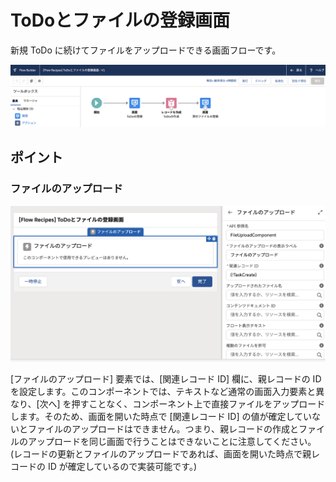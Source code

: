 # ToDoとファイルの登録画面
新規 ToDo に続けてファイルをアップロードできる画面フローです。

![](screenshot.png)

## ポイント
### ファイルのアップロード
![](upload_file.png)

[ファイルのアップロード] 要素では、[関連レコード ID] 欄に、親レコードの ID を設定します。このコンポーネントでは、テキストなど通常の画面入力要素と異なり、[次へ] を押すことなく、コンポーネント上で直接ファイルをアップロードします。そのため、画面を開いた時点で [関連レコード ID] の値が確定していないとファイルのアップロードはできません。つまり、親レコードの作成とファイルのアップロードを同じ画面で行うことはできないことに注意してください。(レコードの更新とファイルのアップロードであれば、画面を開いた時点で親レコードの ID が確定しているので実装可能です。)